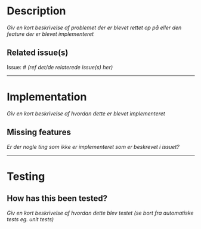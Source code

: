 # Description

*Giv en kort beskrivelse af problemet der er blevet rettet op på eller den feature der er blevet implementeret*

## Related issue(s)
Issue: # *(ref det/de relaterede issue(s) her)*

---
# Implementation

*Giv en kort beskrivelse af hvordan dette er blevet implementeret*

## Missing features
*Er der nogle ting som ikke er implementeret som  er beskrevet i issuet?*

---

# Testing

## How has this been tested?
*Giv en kort beskrivelse af hvordan dette blev testet (se bort fra automatiske tests eg. unit tests)*
